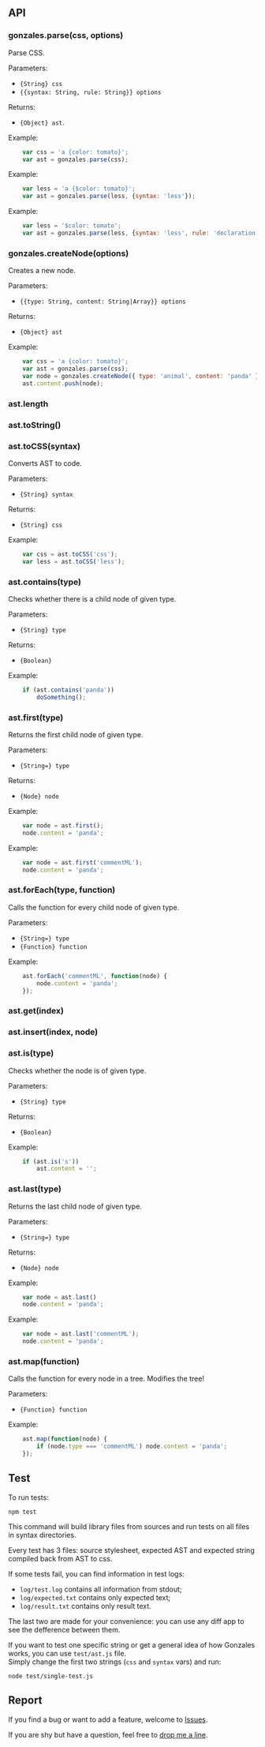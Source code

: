 ## API

### gonzales.parse(css, options)

Parse CSS.

Parameters:

* `{String} css`
* `{{syntax: String, rule: String}} options`

Returns:

* `{Object} ast`.

Example:
```js
    var css = 'a {color: tomato}';
    var ast = gonzales.parse(css);
```

Example:
```js
    var less = 'a {$color: tomato}';
    var ast = gonzales.parse(less, {syntax: 'less'});
```

Example:
```js
    var less = '$color: tomato';
    var ast = gonzales.parse(less, {syntax: 'less', rule: 'declaration'});
```

### gonzales.createNode(options)

Creates a new node.

Parameters:

* `{{type: String, content: String|Array}} options`

Returns:

* `{Object} ast`

Example:
```js
    var css = 'a {color: tomato}';
    var ast = gonzales.parse(css);
    var node = gonzales.createNode({ type: 'animal', content: 'panda' });
    ast.content.push(node);
```

### ast.length

### ast.toString()

### ast.toCSS(syntax)

Converts AST to code.

Parameters:

* `{String} syntax`

Returns:

* `{String} css`

Example:
```js
    var css = ast.toCSS('css');
    var less = ast.toCSS('less');
```
### ast.contains(type)

Checks whether there is a child node of given type.

Parameters:

* `{String} type`

Returns:

* `{Boolean}`

Example:
```js
    if (ast.contains('panda'))
        doSomething();
```

### ast.first(type)

Returns the first child node of given type.

Parameters:

* `{String=} type`

Returns:

* `{Node} node`

Example:
```js
    var node = ast.first();
    node.content = 'panda';
```

Example:
```js
    var node = ast.first('commentML');
    node.content = 'panda';
```

### ast.forEach(type, function)

Calls the function for every child node of given type.

Parameters:

* `{String=} type`
* `{Function} function`

Example:
```js
    ast.forEach('commentML', function(node) {
        node.content = 'panda';
    });
```

### ast.get(index)

### ast.insert(index, node)

### ast.is(type)

Checks whether the node is of given type.

Parameters:

* `{String} type`

Returns:

* `{Boolean}`

Example:
```js
    if (ast.is('s'))
        ast.content = '';
```

### ast.last(type)

Returns the last child node of given type.

Parameters:

* `{String=} type`

Returns:

* `{Node} node`

Example:
```js
    var node = ast.last()
    node.content = 'panda';
```

Example:
```js
    var node = ast.last('commentML');
    node.content = 'panda';
```

### ast.map(function)

Calls the function for every node in a tree. Modifies the tree!

Parameters:

* `{Function} function`

Example:
```js
    ast.map(function(node) {
        if (node.type === 'commentML') node.content = 'panda';
    });
```


## Test

To run tests:

    npm test

This command will build library files from sources and run tests on all files
in syntax directories.

Every test has 3 files: source stylesheet, expected AST and expected string
compiled back from AST to css.

If some tests fail, you can find information in test logs:

- `log/test.log` contains all information from stdout;
- `log/expected.txt` contains only expected text;
- `log/result.txt` contains only result text.

The last two are made for your convenience: you can use any diff app to see
the defference between them.

If you want to test one specific string or get a general idea of how Gonzales
works, you can use `test/ast.js` file.    
Simply change the first two strings (`css` and `syntax` vars) and run:

    node test/single-test.js

## Report

If you find a bug or want to add a feature, welcome to [Issues](https://github.com/tonyganch/gonzales-pe/issues).

If you are shy but have a question, feel free to [drop me a
line](mailto:tonyganch+gonzales@gmail.com).
